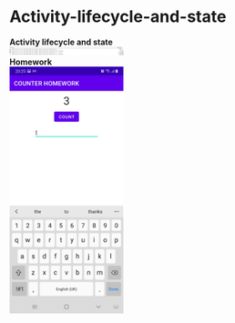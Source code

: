 # Activity-lifecycle-and-state

<b> Activity lifecycle and state</b>
<br/>
<img src="lifecycletask.png" width="200">
</br>
<b>Homework</b>
<br/>
<img src="activities and lifecycle homework.jpg" width="200">
</br>
